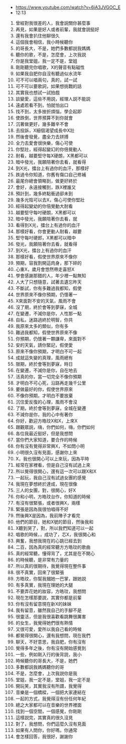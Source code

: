 - https://www.youtube.com/watch?v=6iA3JVGOC_E
- 12:13

1. 曾經對我很差的人，我會説關你甚麼事
1. 再見，如果是好人或者前輩，我就會説挺好
1. 還有我會扒住他聊很久
1. 這個我會相信，我小時候聽你
1. 的哥長大，不是，她們多數都説我媽媽
1. 聽你的歌，不是，怎麼會，上次我説
1. 你是我堂姐，我一定不是，堂姐
1. 剛剛聽完你唱歌，X的聲音有點磁性
1. 如果我自肥你自沒有聽過似水流年
1. 可不可以唱兩句，真的，試一試
1. 可不可以要歌詞，如果想挑戰的話
1. 其實我也想試一試拍戲
1. 談變愛，這些不用説，經理人説不能説
1. 遠處若看不到，怕就怕出口
1. 找不到，太多挫折煩惱，學企起即
1. 使跌倒，世界預算不到你就會
1. 沉著做更好，幾多難辛不會
1. 去投訴，X細個渴望成長中X壯
1. 然後會發覺，盡全力去拼搏
1. 全力去愛會很快樂，傷心可使
1. 你堅壯，經得起變幻的你倍覺動人
1. 耐看，越要堅守每X硬朗，X黑都可以
1. 暗中發光，我願陪著你去看，就看得
1. 到X光，擂台上有過你的血汗，那樣好
1. 跌過令你知道，你舊有傷口自己修補
1. 最尾你總會領略到，做更好終於
1. 會好，永遠接觸到，跌X裡誰又
1. 預計到，幾多終點衝過卻未到
1. 幾多光陰可以去X，傷心可使你堅壯
1. 經得起變幼的你倍覺動大耐看
1. 越要堅守每吋硬朗，X黑都可以
1. 暗中發光，我願陪著你去看，就
1. 看得到X光，擂台上有過你的血汗
1. 那樣好看，你會更動人耐看，越要
1. 堅守每吋硬郎，X黑都可以暗中
1. 發光，我願陪著你去看，就看得
1. 到X光，擂台上有過你的血汗
1. 那樣好看，假使世界原來不像你
1. 預期，容我割開這肉身，那下碎的
1. 心重X，歲月會悠然帶走喜怒X
1. 學會感謝那錯的人，年少裡一點無知
1. 人大了只想隨意，試著去遺忘昨天
1. 不斷試，你有多難過我都知，假使
1. 世界原來不像你預期，仍懷著一
1. X來面對不安的天氣，風雨不會
1. 沒了期，終於會等到夢寐，全城
1. 在變遷，不減你是你，人性那一點
1. 自私，迷路過終於明智，你共
1. 我原來太多的類似，你有多
1. 難過我都知，假使世界原來不像
1. 你預期，仍懷著一顆謙卑，來面對不
1. 安的天氣，請你緊記，假使愛
1. 原來不像你預期，才明白不可一起
1. 成就這失變的真理，風雨總有
1. 限期，終於會等到夢寐，時日
1. 在變遷，不減你是你，自在地去
1. 活真的你，當一切完全不像你預期
1. 才明白不可心死，沿路再走幾千公里
1. 要做最好的你，假使世界原來
1. 不像你預期，才明白不要放棄
1. 沉住愛反復的心理，風雨不會沒
1. 了期，終於會等到夢寐，全城在變遷
1. 不減你是你，我的心中有著你
1. 你好，歡迎方皓玟X和X，上來X
1. 跟觀眾説，嗨，你們如何，嗨，你們如何
1. 各位我最近挺好，但是我想問
1. 當你們大家知道，要合作的時候
1. 你有沒有覺得非常興X，不如問小明
1. 小明很久沒有見面，感謝你上來
1. X，我也很開心可以上來玩，因為平時
1. 經常在家裡看，但是自己沒有試過上來
1. 所以覺得很開心，還有這一次可以跟X和X
1. 一起玩，我自己沒有試過女團的感覺
1. 我現在夢想終於達成，現在很像
1. 三人的女團，對，很開心，好X
1. 你和小明，方皓玟台作，你知道的時候
1. 有沒有很緊張，或者很興X，兩樣
1. 緊張是因為我很怕唱得不好
1. 然後興X是因為，我前陣子才看完
1. 他們的節目，她和X號的節目，然後我和
1. X聽到哭了，對，所以我們知道可以一起
1. 唱歌的時候，，成功了，芯X，我很開心和
1. 興奮，我想我現在的心跳已經去到
1. 二百，因為真的經常聽方方皓玟的歌曲
1. 真的經常聽，懂得背了，尤其是在不開心
1. 的時候聽，是非常有力量的
1. 所以真的很期待，我覺得現在整件事
1. 很不真實，回來了很緊張
1. 方皓玟，你幫我摑她一巴掌，跟她説
1. 有多真實，我現在理她的大腿
1. 不要弄花她的妝容，方皓玟，我想問
1. 現在怎樣那要説，其實你都是前輩
1. 你有沒有留意現在新X的妹妹
1. 我有留意，雖然我自己的手腳不是
1. 很靈活，但是我很喜歡看跳舞很厲害
1. 的女生，我覺得她們很有熱情
1. 又很可愛，愛所以我自己看的時候
1. 都覺得很開心，還有我想問，現在我們
1. 聊天，不好意思，我自肥，你有沒有
1. 覺得多年之後，你有沒有開始感覺到
1. 一些，例如剛入行的後背説，我小
1. 時候聽你的哥長大，不是，她們
1. 多數都説我媽媽聽你的哥
1. 不是，怎麼會，上次我説你是我
1. 堂姐，我一定不是，堂姐，我一定不是
1. 開玩笑，其實我沒有所謂，我覺得
1. 音樂是一個橋樑，一個把大家連結在
1. 一起的方式，我覺得沒有份任何年紀
1. 總之大家都可以在音樂的世界裡面
1. 找到一個空間，一個感覺，你剛剛
1. 這樣説完，其實真的很久沒見
1. 對了，我想問，你們這麼久沒有見面
1. 如果有人問你，你好嗎，你通常
1. 會怎樣回答，我很好，謝謝你
